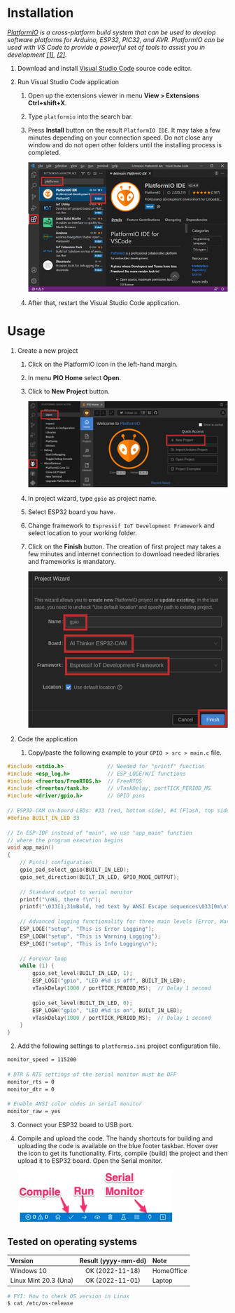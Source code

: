 # Installation

*[PlatformIO](https://platformio.org/) is a cross-platform build system that can be used to develop software platforms for Arduino, ESP32, PIC32, and AVR. PlatformIO can be used with VS Code to provide a powerful set of tools to assist you in development [[1]](https://maker.pro/arduino/tutorial/how-to-use-platformio-in-visual-studio-code-to-program-arduino), [[2]](https://dronebotworkshop.com/platformio/).*

1. Download and install [Visual Studio Code](https://code.visualstudio.com/) source code editor.

2. Run Visual Studio Code application
   1. Open up the extensions viewer in menu **View > Extensions Ctrl+shift+X**.
   2. Type `platformio` into the search bar.
   3. Press **Install** button on the result `PlatformIO IDE`. It may take a few minutes depending on your connection speed. Do not close any window and do not open other folders until the installing process is completed.

      ![Install PlatformIO IDE](images/platformio_install.png)

   4. After that, restart the Visual Studio Code application.

# Usage

1. Create a new project
   1. Click on the PlatformIO icon in the left-hand margin.
   2. In menu **PIO Home** select **Open**.
   3. Click to **New Project** button.
   
      ![Create a new project](images/platformio_new_project.png)
   
   4. In project wizard, type `gpio` as project name.
   5. Select ESP32 board you have.
   6. Change framework to `Espressif IoT Development Framework` and select location to your working folder.
   7. Click on the **Finish** button. The creation of first project may takes a few minutes and internet connection to download needed libraries and frameworks is mandatory.

      ![Create a new project](images/platformio_project_name.png)

2. Code the application
   1. Copy/paste the following example to your `GPIO > src > main.c` file.

```c
#include <stdio.h>              // Needed for "printf" function
#include <esp_log.h>            // ESP_LOGE/W/I functions
#include <freertos/FreeRTOS.h>  // FreeRTOS
#include <freertos/task.h>      // vTaskDelay, portTICK_PERIOD_MS
#include <driver/gpio.h>        // GPIO pins

// ESP32-CAM on-board LEDs: #33 (red, bottom side), #4 (Flash, top side)
#define BUILT_IN_LED 33

// In ESP-IDF instead of "main", we use "app_main" function
// where the program execution begins
void app_main()
{
    // Pin(s) configuration
    gpio_pad_select_gpio(BUILT_IN_LED);
    gpio_set_direction(BUILT_IN_LED, GPIO_MODE_OUTPUT);

    // Standard output to serial monitor
    printf("\nHi, there !\n");
    printf("\033[1;31mBold, red text by ANSI Escape sequences\033[0m\n");

    // Advanced logging functionality for three main levels (Error, Warning, Info)
    ESP_LOGE("setup", "This is Error Logging");
    ESP_LOGW("setup", "This is Warning Logging");
    ESP_LOGI("setup", "This is Info Logging\n");

    // Forever loop
    while (1) {
        gpio_set_level(BUILT_IN_LED, 1);
        ESP_LOGI("gpio", "LED #%d is off", BUILT_IN_LED);
        vTaskDelay(1000 / portTICK_PERIOD_MS);  // Delay 1 second

        gpio_set_level(BUILT_IN_LED, 0);
        ESP_LOGW("gpio", "LED #%d is on", BUILT_IN_LED);
        vTaskDelay(1000 / portTICK_PERIOD_MS);  // Delay 1 second
    }
}
```

   2. Add the following settings to `platformio.ini` project configuration file.

```bash
monitor_speed = 115200

# DTR & RTS settings of the serial monitor must be OFF
monitor_rts = 0
monitor_dtr = 0

# Enable ANSI color codes in serial monitor
monitor_raw = yes
```

   3. Connect your ESP32 board to USB port.

   4. Compile and upload the code. The handy shortcuts for building and uploading the code is available on the blue footer taskbar. Hover over the icon to get its functionality. Firts, compile (build) the project and then upload it to ESP32 board. Open the Serial monitor.

      ![Control icons](images/platformio_footer2.png)

## Tested on operating systems

| **Version**                | **Result (yyyy-mm-dd)** | **Note**    |
| :------------------------- | :---------------------: | :---------- |
| Windows 10                 | OK (2022-11-18)         | HomeOffice  |
| Linux Mint 20.3 (Una)      | OK (2022-11-01)         | Laptop      |

```bash
# FYI: How to check OS version in Linux
$ cat /etc/os-release
```
